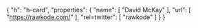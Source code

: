 {
  "h": "h-card",
  "properties": {
    "name": [
      "David McKay"
    ],
    "url": [
      "https://rawkode.com/"
    ],
    "rel=twitter": [
      "rawkode"
    ]
  }
}
